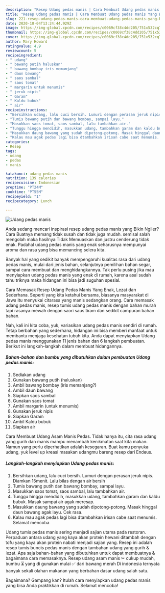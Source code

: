 ```yaml
---
description: "Resep Udang pedas manis | Cara Membuat Udang pedas manis Yang Bisa Manjain Lidah"
title: "Resep Udang pedas manis | Cara Membuat Udang pedas manis Yang Bisa Manjain Lidah"
slug: 221-resep-udang-pedas-manis-cara-membuat-udang-pedas-manis-yang-bisa-manjain-lidah
date: 2020-10-04T13:24:44.929Z
image: https://img-global.cpcdn.com/recipes/c0069cf38c4dd205/751x532cq70/udang-pedas-manis-foto-resep-utama.jpg
thumbnail: https://img-global.cpcdn.com/recipes/c0069cf38c4dd205/751x532cq70/udang-pedas-manis-foto-resep-utama.jpg
cover: https://img-global.cpcdn.com/recipes/c0069cf38c4dd205/751x532cq70/udang-pedas-manis-foto-resep-utama.jpg
author: Mary Howard
ratingvalue: 4.9
reviewcount: 5
recipeingredient:
- " udang"
- " bawang putih haluskan"
- " bawang bombay iris memanjang"
- " daun bawang"
- " saos sambal"
- " saos tomat"
- " margarin untuk menumis"
- " jeruk nipis"
- " Garam"
- " Kaldu bubuk"
- " air"
recipeinstructions:
- "Bersihkan udang, lalu cuci bersih. Lumuri dengan perasan jeruk nipis. Diamkan 15menit. Lalu bilas dengan air bersih"
- "Tumis bawang putih dan bawang bombay, sampai layu."
- "Masukkan saos tomat, saos sambal, lalu tambahkan air."
- "Tunggu hingga mendidih, masukkan udang, tambahkan garam dan kaldu bubuk. Masak sampai air agak meresap."
- "Masukkan daung bawang yang sudah dipotong-potong. Masak hinggal daun bawang agak layu. Cek rasa."
- "Kalau mau agak pedas lagi bisa dtambahkan irisan cabe saat menumis. Selamat mencoba"
categories:
- Resep
tags:
- udang
- pedas
- manis

katakunci: udang pedas manis 
nutrition: 139 calories
recipecuisine: Indonesian
preptime: "PT24M"
cooktime: "PT55M"
recipeyield: "1"
recipecategory: Lunch

---
```



![Udang pedas manis](https://img-global.cpcdn.com/recipes/c0069cf38c4dd205/751x532cq70/udang-pedas-manis-foto-resep-utama.jpg)

Anda sedang mencari inspirasi resep udang pedas manis yang Bikin Ngiler? Cara Buatnya memang tidak susah dan tidak juga mudah. semisal salah mengolah maka hasilnya Tidak Memuaskan dan justru cenderung tidak enak. Padahal udang pedas manis yang enak seharusnya mempunyai aroma dan rasa yang bisa memancing selera kita.

Banyak hal yang sedikit banyak mempengaruhi kualitas rasa dari udang pedas manis, mulai dari jenis bahan, selanjutnya pemilihan bahan segar, sampai cara membuat dan menghidangkannya. Tak perlu pusing jika mau menyiapkan udang pedas manis yang enak di rumah, karena asal sudah tahu triknya maka hidangan ini bisa jadi suguhan spesial.

Cara Memasak Resep Udang Pedas Manis Yang Enak, Lezat dan Sederhana. Seperti yang kita ketahui bersama, biasanya masyarakat di Jawa itu menyukai citarasa yang manis sedangkan orang. Cara memasak udang pedas manis, resep tumis udang pedas manis dengan bahan murah tapi rasanya mewah dengan saori saus tiram dan sedikit campuran bahan bahan.


Nah, kali ini kita coba, yuk, variasikan udang pedas manis sendiri di rumah. Tetap berbahan yang sederhana, hidangan ini bisa memberi manfaat untuk membantu menjaga kesehatan tubuh kita. Anda dapat menyiapkan Udang pedas manis menggunakan 11 jenis bahan dan 6 langkah pembuatan. Berikut ini langkah-langkah dalam membuat hidangannya.

<!--inarticleads1-->

##### Bahan-bahan dan bumbu yang dibutuhkan dalam pembuatan Udang pedas manis:

1. Sediakan  udang
1. Gunakan  bawang putih (haluskan)
1. Ambil  bawang bombay (iris memanjang?)
1. Ambil  daun bawang
1. Siapkan  saos sambal
1. Gunakan  saos tomat
1. Ambil  margarin (untuk menumis)
1. Gunakan  jeruk nipis
1. Siapkan  Garam
1. Ambil  Kaldu bubuk
1. Siapkan  air


Cara Membuat Udang Asam Manis Pedas. Tidak hanya itu, cita rasa udang yang gurih dan manis mampu menambah kenikmatan saat kita makan. Namun yang perlu diperhatikan adalah kesegaran. Buat kamu penyuka udang, yuk level up kreasi masakan udangmu bareng resep dari Endeus. 

<!--inarticleads2-->

##### Langkah-langkah menyiapkan Udang pedas manis:

1. Bersihkan udang, lalu cuci bersih. Lumuri dengan perasan jeruk nipis. Diamkan 15menit. Lalu bilas dengan air bersih
1. Tumis bawang putih dan bawang bombay, sampai layu.
1. Masukkan saos tomat, saos sambal, lalu tambahkan air.
1. Tunggu hingga mendidih, masukkan udang, tambahkan garam dan kaldu bubuk. Masak sampai air agak meresap.
1. Masukkan daung bawang yang sudah dipotong-potong. Masak hinggal daun bawang agak layu. Cek rasa.
1. Kalau mau agak pedas lagi bisa dtambahkan irisan cabe saat menumis. Selamat mencoba


Udang tumis pedas manis sering menjadi sajian utama pada restoran. Perpaduan antara udang yang kaya akan protein hewani ditambah dengan tofu yang kaya akan protein nabati menjadi sajian yang. Resep ini adalah resep tumis buncis pedas manis dengan tambahan udang yang gurih &amp; lezat. Apa saja bahan-bahan yang dibutuhkan untuk dapat membuatnya &amp; bagaimana cara memasaknya. Resep udang asam manis ✂ cukup mudah, bumbu ⏳ yang di gunakan mulai ✅ dari bawang merah Di indonesia ternyata banyak sekali olahan makanan yang berbahan dasar udang salah satu. 

Bagaimana? Gampang kan? Itulah cara menyiapkan udang pedas manis yang bisa Anda praktikkan di rumah. Selamat mencoba!
